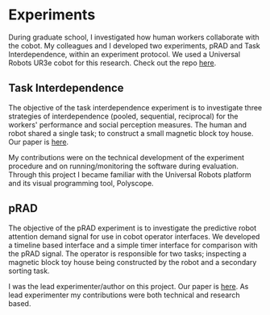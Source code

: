 # Experiments
During graduate school, I investigated how human workers collaborate with the cobot. My colleagues and I developed two experiments, pRAD and Task Interdependence, within an experiment protocol. We used a Universal Robots UR3e cobot for this research. Check out the repo [here](https://github.com/Wisc-HCI/ITER).

## Task Interdependence
The objective of the task interdependence experiment is to investigate three strategies of interdependence (pooled, sequential, reciprocal) for the workers' performance and social perception measures. The human and robot shared a single task; to construct a small magnetic block toy house. Our paper is [here](https://ieeexplore.ieee.org/document/9223555).

My contributions were on the technical development of the experiment procedure and on running/monitoring the software during evaluation. Through this project I became familiar with the Universal Robots platform and its visual programming tool, Polyscope.

## pRAD
The objective of the pRAD experiment is to investigate the predictive robot attention demand signal for use in cobot operator interfaces. We developed a timeline based interface and a simple timer interface for comparison  with the pRAD signal. The operator is responsible for two tasks; inspecting a magnetic block toy house being constructed by the robot and a secondary sorting task.

I was the lead experimenter/author on this project. Our paper is [here](https://ieeexplore.ieee.org/document/9515519). As lead experimenter my contributions were both technical and research based. 